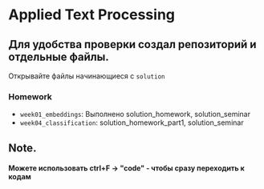 # Applied Text Processing

## Для удобства проверки создал репозиторий и отдельные файлы.
Открывайте файлы начинающиеся с `solution`


### Homework
- `week01_embeddings`: Выполнено solution_homework, solution_seminar
- `week04_classification`: solution_homework_part1,  solution_seminar

## Note. 

#### Можете использовать ctrl+F -> "code" - чтобы сразу переходить к кодам
<!-- Applied Text Processing course (CSE2562). Satbayev University, Autumn 2024

## Repository structure

- `week01_embeddings`: seminar task, homework for weeks 1-3.
- `week04_classification`: seminar task, homework for weeks 4-6.
- `week07_language_modeling`: seminar task, homework for weeks 7-9. -->
